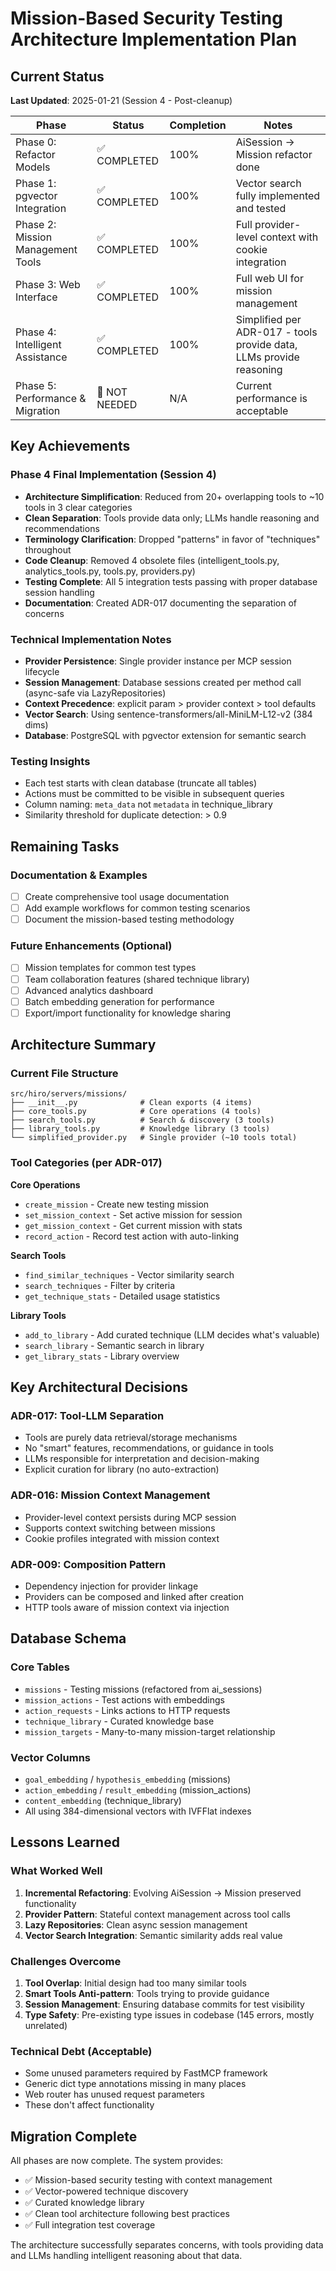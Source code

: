 # Mission-Based Security Testing Architecture Implementation Plan

## Current Status

**Last Updated**: 2025-01-21 (Session 4 - Post-cleanup)

| Phase | Status | Completion | Notes |
|-------|--------|------------|-------|
| Phase 0: Refactor Models | ✅ COMPLETED | 100% | AiSession → Mission refactor done |
| Phase 1: pgvector Integration | ✅ COMPLETED | 100% | Vector search fully implemented and tested |
| Phase 2: Mission Management Tools | ✅ COMPLETED | 100% | Full provider-level context with cookie integration |
| Phase 3: Web Interface | ✅ COMPLETED | 100% | Full web UI for mission management |
| Phase 4: Intelligent Assistance | ✅ COMPLETED | 100% | Simplified per ADR-017 - tools provide data, LLMs provide reasoning |
| Phase 5: Performance & Migration | 🔄 NOT NEEDED | N/A | Current performance is acceptable |

## Key Achievements

### Phase 4 Final Implementation (Session 4)
- **Architecture Simplification**: Reduced from 20+ overlapping tools to ~10 tools in 3 clear categories
- **Clean Separation**: Tools provide data only; LLMs handle reasoning and recommendations
- **Terminology Clarification**: Dropped "patterns" in favor of "techniques" throughout
- **Code Cleanup**: Removed 4 obsolete files (intelligent_tools.py, analytics_tools.py, tools.py, providers.py)
- **Testing Complete**: All 5 integration tests passing with proper database session handling
- **Documentation**: Created ADR-017 documenting the separation of concerns

### Technical Implementation Notes
- **Provider Persistence**: Single provider instance per MCP session lifecycle
- **Session Management**: Database sessions created per method call (async-safe via LazyRepositories)
- **Context Precedence**: explicit param > provider context > tool defaults
- **Vector Search**: Using sentence-transformers/all-MiniLM-L12-v2 (384 dims)
- **Database**: PostgreSQL with pgvector extension for semantic search

### Testing Insights
- Each test starts with clean database (truncate all tables)
- Actions must be committed to be visible in subsequent queries
- Column naming: `meta_data` not `metadata` in technique_library
- Similarity threshold for duplicate detection: > 0.9

## Remaining Tasks

### Documentation & Examples
- [ ] Create comprehensive tool usage documentation
- [ ] Add example workflows for common testing scenarios
- [ ] Document the mission-based testing methodology

### Future Enhancements (Optional)
- [ ] Mission templates for common test types
- [ ] Team collaboration features (shared technique library)
- [ ] Advanced analytics dashboard
- [ ] Batch embedding generation for performance
- [ ] Export/import functionality for knowledge sharing

## Architecture Summary

### Current File Structure
```
src/hiro/servers/missions/
├── __init__.py              # Clean exports (4 items)
├── core_tools.py            # Core operations (4 tools)
├── search_tools.py          # Search & discovery (3 tools)
├── library_tools.py         # Knowledge library (3 tools)
└── simplified_provider.py   # Single provider (~10 tools total)
```

### Tool Categories (per ADR-017)

**Core Operations**
- `create_mission` - Create new testing mission
- `set_mission_context` - Set active mission for session
- `get_mission_context` - Get current mission with stats
- `record_action` - Record test action with auto-linking

**Search Tools**
- `find_similar_techniques` - Vector similarity search
- `search_techniques` - Filter by criteria
- `get_technique_stats` - Detailed usage statistics

**Library Tools**
- `add_to_library` - Add curated technique (LLM decides what's valuable)
- `search_library` - Semantic search in library
- `get_library_stats` - Library overview

## Key Architectural Decisions

### ADR-017: Tool-LLM Separation
- Tools are purely data retrieval/storage mechanisms
- No "smart" features, recommendations, or guidance in tools
- LLMs responsible for interpretation and decision-making
- Explicit curation for library (no auto-extraction)

### ADR-016: Mission Context Management
- Provider-level context persists during MCP session
- Supports context switching between missions
- Cookie profiles integrated with mission context

### ADR-009: Composition Pattern
- Dependency injection for provider linkage
- Providers can be composed and linked after creation
- HTTP tools aware of mission context via injection

## Database Schema

### Core Tables
- `missions` - Testing missions (refactored from ai_sessions)
- `mission_actions` - Test actions with embeddings
- `action_requests` - Links actions to HTTP requests
- `technique_library` - Curated knowledge base
- `mission_targets` - Many-to-many mission-target relationship

### Vector Columns
- `goal_embedding` / `hypothesis_embedding` (missions)
- `action_embedding` / `result_embedding` (mission_actions)
- `content_embedding` (technique_library)
- All using 384-dimensional vectors with IVFFlat indexes

## Lessons Learned

### What Worked Well
1. **Incremental Refactoring**: Evolving AiSession → Mission preserved functionality
2. **Provider Pattern**: Stateful context management across tool calls
3. **Lazy Repositories**: Clean async session management
4. **Vector Search Integration**: Semantic similarity adds real value

### Challenges Overcome
1. **Tool Overlap**: Initial design had too many similar tools
2. **Smart Tools Anti-pattern**: Tools trying to provide guidance
3. **Session Management**: Ensuring database commits for test visibility
4. **Type Safety**: Pre-existing type issues in codebase (145 errors, mostly unrelated)

### Technical Debt (Acceptable)
- Some unused parameters required by FastMCP framework
- Generic dict type annotations missing in many places
- Web router has unused request parameters
- These don't affect functionality

## Migration Complete

All phases are now complete. The system provides:
- ✅ Mission-based security testing with context management
- ✅ Vector-powered technique discovery
- ✅ Curated knowledge library
- ✅ Clean tool architecture following best practices
- ✅ Full integration test coverage

The architecture successfully separates concerns, with tools providing data and LLMs handling intelligent reasoning about that data.
